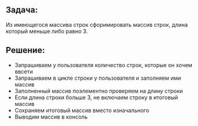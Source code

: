 ## Задача:
Из имеющегося массива строк сфоримировать массив строк,
длина который меньше либо равно 3.

## Решение:
* Запрашиваем у пользователя количество строк, которые он хочем ввсети
* Запрашиваем в цикле строки у пользователя и заполняем ими массив
* Заполненный массив поэлементно проверяем на длину строки
* Если длина строки больше 3, не включаем строку в итоговый массив
* Сохраняем итоговый массив вместо изначального
* Выводим массив в консоль